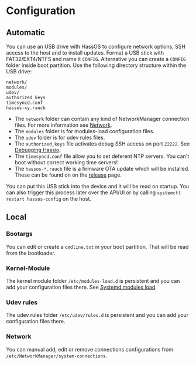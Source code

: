 # Configuration

## Automatic

You can use an USB drive with HassOS to configure network options, SSH access to the host and to install updates.
Format a USB stick with FAT32/EXT4/NTFS and name it `CONFIG`. Alternative you can create a `CONFIG` folder inside boot partition. Use the following directory structure within the USB drive:

```text
network/
modules/
udev/
authorized_keys
timesyncd.conf
hassos-xy.raucb
```

- The `network` folder can contain any kind of NetworkManager connection files. For more information see [Network][network.md]. 
- The `modules` folder is for modules-load configuration files.
- The `udev` folder is for udev rules files.
- The `authorized_keys` file activates debug SSH access on port `22222`. See [Debugging Hassio][debug-hassio].
- The `timesyncd.conf` file allow you to set deferent NTP servers. You can't boot without correct working time servers!
- The `hassos-*.raucb` file is a firmware OTA update which will be installed. These can be found on on the [release][hassos-release] page. 

You can put this USB stick into the device and it will be read on startup. You can also trigger this process later over the
API/UI or by calling `systemctl restart hassos-config` on the host.

## Local

### Bootargs

You can edit or create a `cmdline.txt` in your boot partition. That will be read from the bootloader.

### Kernel-Module

The kernel module folder `/etc/modules-load.d` is persistent and you can add your configuration files there. See [Systemd modules load][systemd-modules].

### Udev rules

The udev rules folder `/etc/udev/rules.d` is persistent and you can add your configuration files there.

### Network

You can manual add, edit or remove connections configurations from `/etc/NetworkManager/system-connections`.

[systemd-modules]: https://www.freedesktop.org/software/systemd/man/modules-load.d.html
[network.md]: network.md
[hassos-release]: https://github.com/home-assistant/hassos/releases/
[debug-hassio]: https://developers.home-assistant.io/docs/en/hassio_debugging.html

